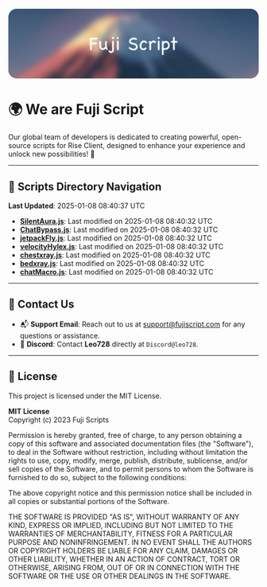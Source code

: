 ![Banner](.github/b.webp)

# 🌍 **We are Fuji Script**

Our global team of developers is dedicated to creating powerful, open-source scripts for Rise Client, designed to enhance your experience and unlock new possibilities! 🌟

---
<!-- SCRIPTS_NAVIGATION_START -->
## 📂 **Scripts Directory Navigation**

**Last Updated**: 2025-01-08 08:40:37 UTC

- **[SilentAura.js](scripts/SilentAura.js)**: Last modified on 2025-01-08 08:40:32 UTC
- **[ChatBypass.js](scripts/ChatBypass.js)**: Last modified on 2025-01-08 08:40:32 UTC
- **[jetpackFly.js](scripts/jetpackFly.js)**: Last modified on 2025-01-08 08:40:32 UTC
- **[velocityHylex.js](scripts/velocityHylex.js)**: Last modified on 2025-01-08 08:40:32 UTC
- **[chestxray.js](scripts/chestxray.js)**: Last modified on 2025-01-08 08:40:32 UTC
- **[bedxray.js](scripts/bedxray.js)**: Last modified on 2025-01-08 08:40:32 UTC
- **[chatMacro.js](scripts/chatMacro.js)**: Last modified on 2025-01-08 08:40:32 UTC

<!-- SCRIPTS_NAVIGATION_END -->

---

## 💬 **Contact Us**  
- 📬 **Support Email**: Reach out to us at [support@fujiscript.com](mailto:support@fujiscript.com) for any questions or assistance.  
- 💬 **Discord**: Contact **Leo728** directly at `Discord@leo728`.

---

## 📜 **License**

This project is licensed under the MIT License.  

**MIT License**  
Copyright (c) 2023 Fuji Scripts  

Permission is hereby granted, free of charge, to any person obtaining a copy of this software and associated documentation files (the "Software"), to deal in the Software without restriction, including without limitation the rights to use, copy, modify, merge, publish, distribute, sublicense, and/or sell copies of the Software, and to permit persons to whom the Software is furnished to do so, subject to the following conditions:  

The above copyright notice and this permission notice shall be included in all copies or substantial portions of the Software.  

THE SOFTWARE IS PROVIDED "AS IS", WITHOUT WARRANTY OF ANY KIND, EXPRESS OR IMPLIED, INCLUDING BUT NOT LIMITED TO THE WARRANTIES OF MERCHANTABILITY, FITNESS FOR A PARTICULAR PURPOSE AND NONINFRINGEMENT. IN NO EVENT SHALL THE AUTHORS OR COPYRIGHT HOLDERS BE LIABLE FOR ANY CLAIM, DAMAGES OR OTHER LIABILITY, WHETHER IN AN ACTION OF CONTRACT, TORT OR OTHERWISE, ARISING FROM, OUT OF OR IN CONNECTION WITH THE SOFTWARE OR THE USE OR OTHER DEALINGS IN THE SOFTWARE.  
